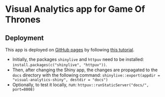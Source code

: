 # Visual Analytics app for Game Of Thrones

## Deployment

This app is deployed on [GitHub pages](https://svenligensa.github.io/visual-analytics-got/) by following [this tutorial](https://medium.com/@rami.krispin/deploy-shiny-app-on-github-pages-b4cbd433bdc).

- Initially, the packages `shinylive` and `httpuv` need to be installed: `install.packages(c("shinylive", "httpuv"))`.
- Then, after changing the Shiny app, the changes are propagated to the `docs` directory with the following command: `shinylive::export(appdir = "visual-analytics-shiny", destdir = "docs")`
- Optionally, to test it locally, run: `httpuv::runStaticServer("docs/", port=8008)`
